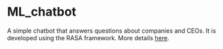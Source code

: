 # ML_chatbot

A simple chatbot that answers questions about companies and CEOs. It is developed using the RASA framework. 
More details [here](https://github.com/saurabhburewar/ML_chatbot/blob/main/app/NLP%20Assignment%203.pdf).
